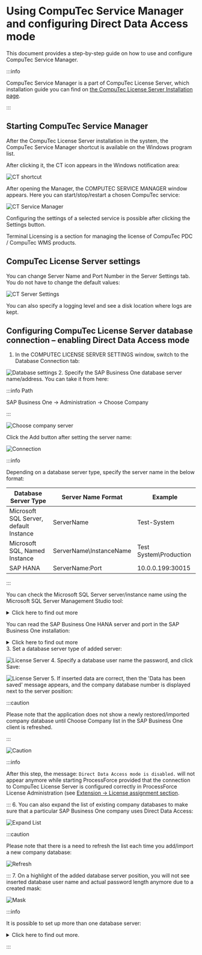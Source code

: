 # Using CompuTec Service Manager and configuring Direct Data Access mode

This document provides a step-by-step guide on how to use and configure CompuTec Service Manager.

:::info

CompuTec Service Manager is a part of CompuTec License Server, which installation guide you can find on [the CompuTec License Server Installation page](./license-server-installation.md).

:::

## Starting CompuTec Service Manager

After the CompuTec License Server installation in the system, the CompuTec Service Manager shortcut is available on the Windows program list.

After clicking it, the CT icon appears in the Windows notification area:

![CT shortcut](./../media/CT-shortcut.webp)

After opening the Manager, the COMPUTEC SERVICE MANAGER window appears. Here you can start/stop/restart a chosen CompuTec service:

![CT Service Manager](./../media/CT-Service-Manager_1.webp)

Configuring the settings of a selected service is possible after clicking the Settings button.

Terminal Licensing is a section for managing the license of CompuTec PDC / CompuTec WMS products.

## CompuTec License Server settings

You can change Server Name and Port Number in the Server Settings tab. You do not have to change the default values:

![CT Server Settings](./../media/CT-License-Server-Settings_1_Server-Settings1.webp)

You can also specify a logging level and see a disk location where logs are kept.

## Configuring CompuTec License Server database connection – enabling Direct Data Access mode

1. In the COMPUTEC LICENSE SERVER SETTINGS window, switch to the Database Connection tab:

![Database settings](./../media/CT-License-Server-Settings_1_Server-Settings1.webp) 2. Specify the SAP Business One database server name/address. You can take it from here:

:::info Path

SAP Business One → Administration → Choose Company

:::

![Choose company server](./../media/choose-company-server2.webp)

Click the Add button after setting the server name:

![Connection](./../media/CT-License-Server-Settings_1_Server-Settings1.webp)

:::info

Depending on a database server type, specify the server name in the below format:

| Database Server Type                   | Server Name Format      | Example                |
| -------------------------------------- | ----------------------- | ---------------------- |
| Microsoft SQL Server, default Instance | ServerName              | Test-System            |
| Microsoft SQL, Named Instance          | ServerName\InstanceName | Test System\Production |
| SAP HANA                               | ServerName:Port         | 10.0.0.199:30015       |

:::

You can check the Microsoft SQL Server server/instance name using the Microsoft SQL Server Management Studio tool:

  <details>
  <summary>Click here to find out more</summary>

![SQL Server](./../media/sql-server-management-studio.webp)

  </details>

You can read the SAP Business One HANA server and port in the SAP Business One installation:

  <details>
  <summary>Click here to find out more</summary>

![HANA](./../media/hana-address.webp)

  </details>
3. Set a database server type of added server:
  
  ![License Server](./../media/license-server-settings_2_db-connection_3.webp)
4. Specify a database user name the password, and click Save:

![License Server](./../media/license-server-settings_2_db-connection_4.webp) 5. If inserted data are correct, then the 'Data has been saved' message appears, and the company database number is displayed next to the server position:

:::caution

Please note that the application does not show a newly restored/imported company database until Choose Company list in the SAP Business One client is refreshed.

:::

![Caution](./../media/license-server-settings_2_db-connection_5.webp)

:::info

After this step, the message: `Direct Data Access mode is disabled.` will not appear anymore while starting ProcessForce provided that the connection to CompuTec License Server is configured correctly in ProcessForce License Administration (see [Extension → License assignment section](./../../installation/first-installation/extension).

::: 6. You can also expand the list of existing company databases to make sure that a particular SAP Business One company uses Direct Data Access:

![Expand List](./../media/license-server-settings_2_db-connection_6.webp)

:::caution

Please note that there is a need to refresh the list each time you add/import a new company database:

![Refresh](./../media/license-server-settings_2_db-connection_7.webp)

::: 7. On a highlight of the added database server position, you will not see inserted database user name and actual password length anymore due to a created mask:

![Mask](./../media/license-server-settings_2_db-connection_8.webp)

:::info

It is possible to set up more than one database server:

  <details>
  <summary>Click here to find out more.</summary>

![Multiple databases](./../media/license-server-settings_2_db-connection_9.webp)

  </details>

:::
